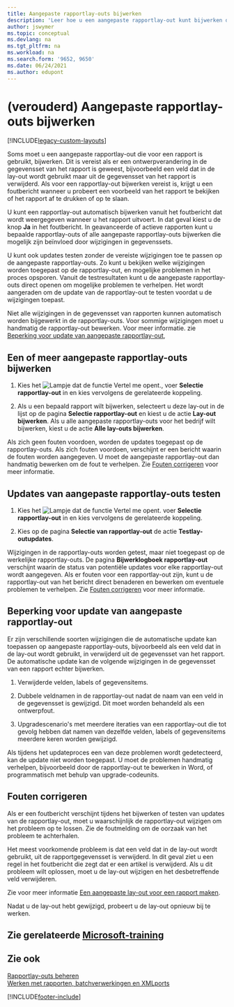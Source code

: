 ```yaml
---
title: Aangepaste rapportlay-outs bijwerken
description: 'Leer hoe u een aangepaste rapportlay-out kunt bijwerken die in een rapport wordt gebruikt, bijvoorbeeld wanneer er ontwerpwijzigingen zijn in de gegevensset van het rapport.'
author: jswymer
ms.topic: conceptual
ms.devlang: na
ms.tgt_pltfrm: na
ms.workload: na
ms.search.form: '9652, 9650'
ms.date: 06/24/2021
ms.author: edupont
---
```

# <a name="legacy-update-custom-report-layouts"></a>(verouderd) Aangepaste rapportlay-outs bijwerken

[!INCLUDE[legacy-custom-layouts](includes/legacy-custom-layouts.md)]

Soms moet u een aangepaste rapportlay-out die voor een rapport is gebruikt, bijwerken. Dit is vereist als er een ontwerpverandering in de gegevensset van het rapport is geweest, bijvoorbeeld een veld dat in de lay-out wordt gebruikt maar uit de gegevensset van het rapport is verwijderd. Als voor een rapportlay-out bijwerken vereist is, krijgt u een foutbericht wanneer u probeert een voorbeeld van het rapport te bekijken of het rapport af te drukken of op te slaan.  

U kunt een rapportlay-out automatisch bijwerken vanuit het foutbericht dat wordt weergegeven wanneer u het rapport uitvoert. In dat geval kiest u de knop **Ja** in het foutbericht. In geavanceerde of actieve rapporten kunt u bepaalde rapportlay-outs of alle aangepaste rapportlay-outs bijwerken die mogelijk zijn beïnvloed door wijzigingen in gegevenssets.  

U kunt ook updates testen zonder de vereiste wijzigingen toe te passen op de aangepaste rapportlay-outs. Zo kunt u bekijken welke wijzigingen worden toegepast op de rapportlay-out, en mogelijke problemen in het proces opsporen. Vanuit de testresultaten kunt u de aangepaste rapportlay-outs direct openen om mogelijke problemen te verhelpen. Het wordt aangeraden om de update van de rapportlay-out te testen voordat u de wijzigingen toepast.  

Niet alle wijzigingen in de gegevensset van rapporten kunnen automatisch worden bijgewerkt in de rapportlay-outs. Voor sommige wijzigingen moet u handmatig de rapportlay-out bewerken. Voor meer informatie. zie [Beperking voor update van aangepaste rapportlay-out](ui-update-report-layouts.md#UpdateLimitations),  

## <a name="to-update-one-or-more-custom-report-layouts"></a>Een of meer aangepaste rapportlay-outs bijwerken

1.  Kies het ![Lampje dat de functie Vertel me opent.](media/ui-search/search_small.png "Vertel me wat u wilt doen"), voer **Selectie rapportlay-out** in en kies vervolgens de gerelateerde koppeling.  

2.  Als u een bepaald rapport wilt bijwerken, selecteert u deze lay-out in de lijst op de pagina **Selectie rapportlay-out** en kiest u de actie **Lay-out bijwerken**. Als u alle aangepaste rapportlay-outs voor het bedrijf wilt bijwerken, kiest u de actie **Alle lay-outs bijwerken**.  

Als zich geen fouten voordoen, worden de updates toegepast op de rapportlay-outs. Als zich fouten voordoen, verschijnt er een bericht waarin de fouten worden aangegeven. U moet de aangepaste rapportlay-out dan handmatig bewerken om de fout te verhelpen. Zie [Fouten corrigeren](ui-update-report-layouts.md#FixErrors) voor meer informatie.  

## <a name="to-test-custom-report-layout-updates"></a>Updates van aangepaste rapportlay-outs testen

1.  Kies het ![Lampje dat de functie Vertel me opent.](media/ui-search/search_small.png "Vertel me wat u wilt doen") voer **Selectie rapportlay-out** in en kies vervolgens de gerelateerde koppeling.  

2.  Kies op de pagina **Selectie van rapportlay-out** de actie **Testlay-outupdates**.  

 Wijzigingen in de rapportlay-outs worden getest, maar niet toegepast op de werkelijke rapportlay-outs. De pagina **Bijwerklogboek rapportlay-out** verschijnt waarin de status van potentiële updates voor elke rapportlay-out wordt aangegeven. Als er fouten voor een rapportlay-out zijn, kunt u de rapportlay-out van het bericht direct benaderen en bewerken om eventuele problemen te verhelpen. Zie [Fouten corrigeren](ui-update-report-layouts.md#FixErrors) voor meer informatie.  

## <a name="limitations-of-the-custom-report-layout-update"></a><a name="UpdateLimitations"></a>Beperking voor update van aangepaste rapportlay-out
 Er zijn verschillende soorten wijzigingen die de automatische update kan toepassen op aangepaste rapportlay-outs, bijvoorbeeld als een veld dat in de lay-out wordt gebruikt, in verwijderd uit de gegevensset van het rapport. De automatische update kan de volgende wijzigingen in de gegevensset van een rapport echter bijwerken.  

1.  Verwijderde velden, labels of gegevensitems.  

2.  Dubbele veldnamen in de rapportlay-out nadat de naam van een veld in de gegevensset is gewijzigd. Dit moet worden behandeld als een ontwerpfout.  

3.  Upgradescenario's met meerdere iteraties van een rapportlay-out die tot gevolg hebben dat namen van dezelfde velden, labels of gegevensitems meerdere keren worden gewijzigd.  

 Als tijdens het updateproces een van deze problemen wordt gedetecteerd, kan de update niet worden toegepast. U moet de problemen handmatig verhelpen, bijvoorbeeld door de rapportlay-out te bewerken in Word, of programmatisch met behulp van upgrade-codeunits.  

## <a name="fixing-errors"></a><a name="FixErrors"></a>Fouten corrigeren
 Als er een foutbericht verschijnt tijdens het bijwerken of testen van updates van de rapportlay-out, moet u waarschijnlijk de rapportlay-out wijzigen om het probleem op te lossen. Zie de foutmelding om de oorzaak van het probleem te achterhalen.  

 Het meest voorkomende probleem is dat een veld dat in de lay-out wordt gebruikt, uit de rapportgegevensset is verwijderd. In dit geval ziet u een regel in het foutbericht die zegt dat er een artikel is verwijderd. Als u dit probleem wilt oplossen, moet u de lay-out wijzigen en het desbetreffende veld verwijderen.  

 Zie voor meer informatie [Een aangepaste lay-out voor een rapport maken](ui-how-create-custom-report-layout.md#ModifyCustomLayout).  

Nadat u de lay-out hebt gewijzigd, probeert u de lay-out opnieuw bij te werken.  

## <a name="see-related-microsoft-training"></a>Zie gerelateerde [Microsoft-training](/training/modules/change-documents-dynamics-365-business-central/index)

## <a name="see-also"></a>Zie ook
 [Rapportlay-outs beheren](ui-manage-report-layouts.md)  
 [Werken met rapporten, batchverwerkingen en XMLports](ui-work-report.md)  


[!INCLUDE[footer-include](includes/footer-banner.md)]

